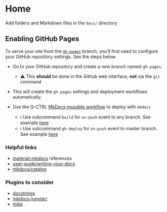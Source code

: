 # Home

Add folders and Markdown files in the `docs/` directory

## Enabling GitHub Pages

To serve your site from the [`gh-pages`](https://docs.github.com/en/pages/getting-started-with-github-pages/what-is-github-pages) branch, you’ll first need to configure your GitHub repository settings. See the steps below.

- Go to your GitHub repository and create a new branch named `gh-pages`.
    - ⚠️ This **should** be done in the Github web interface, **not** via the `git` command

- This will create the `gh-pages` settings and deployment workflows automatically.

- Use the Q-CTRL [MkDocs reusable workflow](https://qctrl.github.io/reusable-workflows/workflows/#mkdocs-build-and-deploy) to deploy with `mkdocs`
    - ℹ️ Use subcommand `build` for `on-push` event to any branch. See example [here](https://github.com/qctrl/reusable-workflows/blob/master/.github/workflows/build-docs.yaml)
    - ℹ️ Use subcommand `gh-deploy` for `on-push` event to master branch. See example [here](https://github.com/qctrl/reusable-workflows/blob/master/.github/workflows/deploy-docs.yaml)

### Helpful links

- [material-mkdocs](https://squidfunk.github.io/mkdocs-material/reference/) references
- [user-guide/writing-your-docs](https://www.mkdocs.org/user-guide/writing-your-docs/)
- [mkdocs/catalog](https://github.com/mkdocs/catalog)

### Plugins to consider

- [docstrings](https://mkdocstrings.github.io/)
- [mkdocs-jupyter/](https://pypi.org/project/mkdocs-jupyter/)
- [mike](https://pypi.org/project/mike/)
